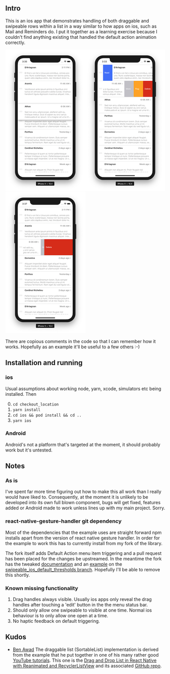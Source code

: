 ## Intro

This is an ios app that demonstrates handling of both draggable and swipeable rows within a list in a way similar to how apps on ios, such as Mail and Reminders do. I put it together as a learning exercise because I couldn't find anything existing that handled the default action animation correctly. 

![Dragging](assets/dragging_row_animation.png)![Swiped_open](assets/swiped_open_action_menu.png)![Default](assets/default_action_animation.png)

There are copious comments in the code so that I can remember how it works. Hopefully as an example it'll be useful to a few others :-)

## Installation and running

### ios
Usual assumptions about working node, yarn, xcode, simulators etc being installed. Then

0. `cd checkout_location`
1. `yarn install`
2. `cd ios && pod install && cd ..`
3. `yarn ios`

### Android
Android's not a platform that's targeted at the moment, it should probably work but it's untested.

## Notes

### As is
I've spent far more time figuring out how to make this all work than I really would have liked to. Consequently, at the moment it is unlikely to be developed into its own full blown component, bugs will get fixed, features added or Android made to work unless lines up with my main project. Sorry.

### react-native-gesture-handler git dependency
Most of the dependencies that the example uses are straight forward npm installs apart from the version of react native gesture handler. In order for the example to work this has to currently install from my fork of the library.

The fork itself adds Default Action menu item triggering and a pull request has been placed for the changes be upstreamed. In the meantime the fork has the tweaked [documentation](https://github.com/shufflingB/react-native-gesture-handler/blob/swipeable_ios_default_thresholds/docs/component-swipeable.md) and an [example](https://github.com/shufflingB/react-native-gesture-handler/blob/swipeable_ios_default_thresholds/Example/swipeable/) on the [swipeable_ios_default_thresholds branch](https://github.com/shufflingB/react-native-gesture-handler/tree/swipeable_ios_default_thresholds).  Hopefully I'll be able to remove this shortly.

### Known missing functionality

1. Drag handles always visible. Usually ios apps only reveal the drag handles after touching a 'edit' button in the the menu status bar.
2. Should only allow one swipeable to visible at one time. Normal ios behaviour is to only allow one open at a time.
3. No haptic feedback on default triggering. 

## Kudos

- [Ben Awad](https://github.com/benawad)
The draggable list (SortableList) implementation is derived from the example that he put together in one of his many rather good [YouTube tutorials](https://www.youtube.com/user/99baddawg). This one is the [Drag and Drop List in React Native with Reanimated and RecyclerListView](https://www.youtube.com/watch?v=qeKP2A7bLUw) and its associated [GitHub repo](https://github.com/benawad/drag-n-drop-flatlist). 
